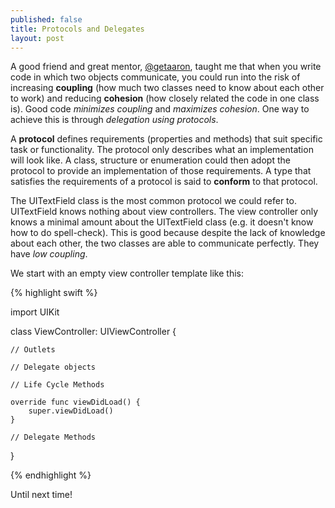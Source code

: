 ```yaml
---
published: false
title: Protocols and Delegates
layout: post
---
```

A good friend and great mentor, [@getaaron](https://twitter.com/getaaron), taught me that when you write code in which two objects communicate, you could run into the risk of increasing __coupling__ (how much two classes need to know about each other to work) and reducing __cohesion__ (how closely related the code in one class is). Good code _minimizes coupling_ and _maximizes cohesion_. One way to achieve this is through _delegation using protocols_.

A __protocol__ defines requirements (properties and methods) that suit specific task or functionality. The protocol only describes what an implementation will look like. A class, structure or enumeration could then adopt the protocol to provide an implementation of those requirements. A type that satisfies the requirements of a protocol is said to __conform__ to that protocol.

The UITextField class is the most common protocol we could refer to. UITextField knows nothing about view controllers. The view controller only knows a minimal amount about the UITextField class (e.g. it doesn't know how to do spell-check). This is good because despite the lack of knowledge about each other, the two classes are able to communicate perfectly. They have _low coupling_.

We start with an empty view controller template like this:

{% highlight swift %} 

import UIKit

class ViewController: UIViewController {

    // Outlets
    
    // Delegate objects
    
    // Life Cycle Methods

    override func viewDidLoad() {
        super.viewDidLoad()
    }
    
    // Delegate Methods
    
}

{% endhighlight %}

Until next time!